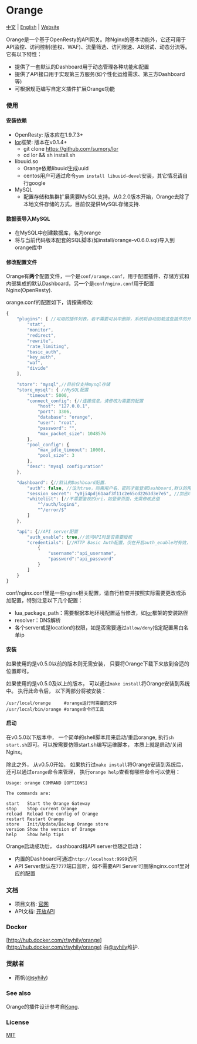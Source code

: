 # Orange

<a href="./README_zh.md" style="font-size:13px">中文</a> | <a href="./README.md" style="font-size:13px">English</a> | <a href="http://orange.sumory.com" style="font-size:13px">Website</a>

Orange是一个基于OpenResty的API网关。除Nginx的基本功能外，它还可用于API监控、访问控制(鉴权、WAF)、流量筛选、访问限速、AB测试、动态分流等。它有以下特性：

- 提供了一套默认的Dashboard用于动态管理各种功能和配置
- 提供了API接口用于实现第三方服务(如个性化运维需求、第三方Dashboard等)
- 可根据规范编写自定义插件扩展Orange功能


### 使用

#### 安装依赖

- OpenResty: 版本应在1.9.7.3+
- [lor](https://github.com/sumory/lor)框架: 版本在v0.1.4+
    - git clone https://github.com/sumory/lor
    - cd lor && sh install.sh
- libuuid.so
    - Orange依赖libuuid生成uuid
    - centos用户可通过命令`yum install libuuid-devel`安装，其它情况请自行google
- MySQL
    - 配置存储和集群扩展需要MySQL支持。从0.2.0版本开始，Orange去除了本地文件存储的方式，目前仅提供MySQL存储支持.

#### 数据表导入MySQL

- 在MySQL中创建数据库，名为orange
- 将与当前代码版本配套的SQL脚本(如install/orange-v0.6.0.sql)导入到orange库中

#### 修改配置文件

Orange有**两个**配置文件，一个是`conf/orange.conf`，用于配置插件、存储方式和内部集成的默认Dashboard，另一个是`conf/nginx.conf`用于配置Nginx(OpenResty).

orange.conf的配置如下，请按需修改:

```javascript
{
    "plugins": [ //可用的插件列表，若不需要可从中删除，系统将自动加载这些插件的开放API并在7777端口暴露
        "stat",
        "monitor",
        "redirect",
        "rewrite",
        "rate_limiting",
        "basic_auth",
        "key_auth",
        "waf",
        "divide"
    ],

    "store": "mysql",//目前仅支持mysql存储
    "store_mysql": { //MySQL配置
        "timeout": 5000,
        "connect_config": {//连接信息，请修改为需要的配置
            "host": "127.0.0.1",
            "port": 3306,
            "database": "orange",
            "user": "root",
            "password": "",
            "max_packet_size": 1048576
        },
        "pool_config": {
            "max_idle_timeout": 10000,
            "pool_size": 3
        },
        "desc": "mysql configuration"
    },

    "dashboard": {//默认的Dashboard配置.
        "auth": false, //设为true，则需用户名、密码才能登录Dashboard,默认的用户名和密码为admin/orange_admin
        "session_secret": "y0ji4pdj61aaf3f11c2e65cd2263d3e7e5", //加密cookie用的盐，自行修改即可
        "whitelist": [//不需要鉴权的uri，如登录页面，无需修改此值
            "^/auth/login$",
            "^/error/$"
        ]
    },

    "api": {//API server配置
        "auth_enable": true,//访问API时是否需要授权
        "credentials": [//HTTP Basic Auth配置，仅在开启auth_enable时有效，自行添加或修改即可
            {
                "username":"api_username",
                "password":"api_password"
            }
        ]
    }
}
```

conf/nginx.conf里是一些nginx相关配置，请自行检查并按照实际需要更改或添加配置，特别注意以下几个配置：

- lua_package_path：需要根据本地环境配置适当修改，如[lor](https://github.com/sumory/lor)框架的安装路径
- resolver：DNS解析
- 各个server或是location的权限，如是否需要通过`allow/deny`指定配置黑白名单ip


#### 安装

如果使用的是v0.5.0以前的版本则无需安装， 只要将Orange下载下来放到合适的位置即可。

如果使用的是v0.5.0及以上的版本， 可以通过`make install`将Orange安装到系统中。 执行此命令后， 以下两部分将被安装：

```
/usr/local/orange     #orange运行时需要的文件
/usr/local/bin/orange #orange命令行工具
```

#### 启动

在v0.5.0以下版本中， 一个简单的shell脚本用来启动/重启orange, 执行`sh start.sh`即可。可以按需要仿照start.sh编写运维脚本， 本质上就是启动/关闭Nginx。

除此之外， 从v0.5.0开始， 如果执行过`make install`将Orange安装到系统后， 还可以通过`orange`命令来管理， 执行`orange help`查看有哪些命令可以使用：

```
Usage: orange COMMAND [OPTIONS]

The commands are:

start   Start the Orange Gateway
stop    Stop current Orange
reload  Reload the config of Orange
restart Restart Orange
store   Init/Update/Backup Orange store
version Show the version of Orange
help    Show help tips
```


Orange启动成功后， dashboard和API server也随之启动：

- 内置的Dashboard可通过`http://localhost:9999`访问
- API Server默认在`7777`端口监听，如不需要API Server可删除nginx.conf里对应的配置


### 文档

- 项目文档: [官网](http://orange.sumory.com/docs)
- API文档: [开放API](./docs/api/README.md)


### Docker

[http://hub.docker.com/r/syhily/orange](http://hub.docker.com/r/syhily/orange) 由[@syhily](https://github.com/syhily)维护.


### 贡献者

- 雨帆([@syhily](https://github.com/syhily))


### See also

Orange的插件设计参考自[Kong](https://github.com/Mashape/kong).

### License

[MIT](./LICENSE)
